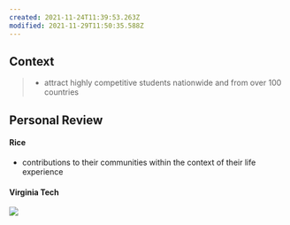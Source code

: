 ```yaml
---
created: 2021-11-24T11:39:53.263Z
modified: 2021-11-29T11:50:35.588Z
---
```

## Context
> * attract highly competitive students nationwide and from over 100 countries

## Personal Review
#### Rice
* contributions to their communities within the context of their life experience
#### Virginia Tech
![](https://i.loli.net/2021/11/24/msQ5AVtr3lvkInN.png) 


